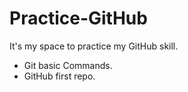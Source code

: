 # Practice-GitHub
It's my space to practice my GitHub skill.

- Git basic Commands.
- GitHub first repo.
